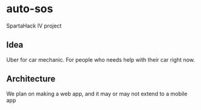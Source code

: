 # auto-sos
SpartaHack IV project

## Idea
Uber for car mechanic. For people who needs help with their car right now.

## Architecture
We plan on making a web app, and it may or may not extend to a mobile app

